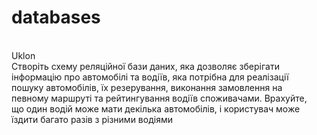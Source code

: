 # databases
<br>Uklon 
<br>Створіть схему реляційної бази даних, яка дозволяє зберігати
<br>інформацію про автомобілі та водіїв, яка потрібна для реалізації
<br>пошуку автомобілів, їх резерування, виконання замовлення на
<br>певному маршруті та рейтингування водіїв споживачами. Врахуйте,
<br>що один водій може мати декілька автомобілів, і користувач може
<br>їздити багато разів з різними водіями

